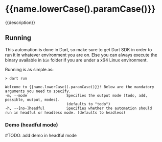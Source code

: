 # {{name.lowerCase().paramCase()}}

{{description}}

## Running

This automation is done in Dart, so make sure to get Dart SDK in order to run it in whatever environment you are on. Else you can always execute the binary available in `bin` folder if you are under a x64 Linux environment.

Running is as simple as:

```
> dart run

Welcome to {{name.lowerCase().paramCase()}}! Below are the mandatory arguments you need to specify.
-m, --mode                  Specifies the output mode (todo, add, possible, output, modes).
                            (defaults to "todo")
-h, --[no-]headful          Specifies whether the automation should run in headful or headless mode. (defaults to headless)
```

### Demo (headful mode)

#TODO: add demo in headful mode
